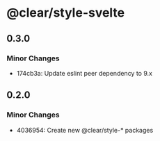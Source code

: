 # @clear/style-svelte

## 0.3.0

### Minor Changes

- 174cb3a: Update eslint peer dependency to 9.x

## 0.2.0

### Minor Changes

- 4036954: Create new @clear/style-\* packages
